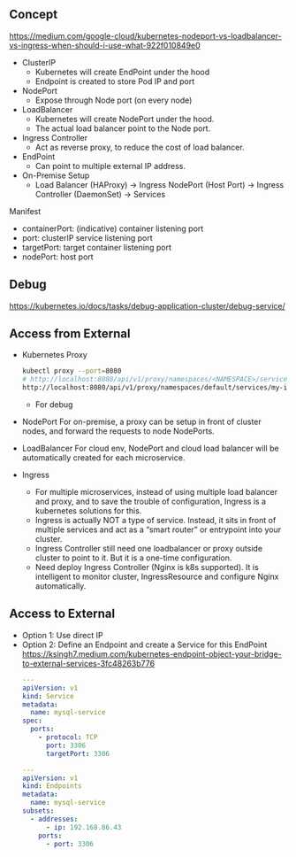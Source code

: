 ## Concept
https://medium.com/google-cloud/kubernetes-nodeport-vs-loadbalancer-vs-ingress-when-should-i-use-what-922f010849e0  

- ClusterIP
  - Kubernetes will create EndPoint under the hood
  - Endpoint is created to store Pod IP and port
- NodePort
  - Expose through Node port (on every node)
- LoadBalancer
  - Kubernetes will create NodePort under the hood.
  - The actual load balancer point to the Node port.
- Ingress Controller  
  - Act as reverse proxy, to reduce the cost of load balancer.
- EndPoint
  - Can point to multiple external IP address.
- On-Premise Setup  
  - Load Balancer (HAProxy) -> Ingress NodePort (Host Port) -> Ingress Controller (DaemonSet) -> Services

Manifest
- containerPort: (indicative) container listening port
- port: clusterIP service listening port
- targetPort: target container listening port
- nodePort: host port

## Debug  
https://kubernetes.io/docs/tasks/debug-application-cluster/debug-service/  

## Access from External  
- Kubernetes Proxy  
    ```sh
    kubectl proxy --port=8080
    # http://localhost:8080/api/v1/proxy/namespaces/<NAMESPACE>/services/<SERVICE-NAME>:<PORT-NAME>/, e.g. 
    http://localhost:8080/api/v1/proxy/namespaces/default/services/my-internal-service:http/
    ```
  - For debug  

- NodePort
  For on-premise, a proxy can be setup in front of cluster nodes, and forward the requests to node NodePorts.
- LoadBalancer
  For cloud env, NodePort and cloud load balancer will be automatically created for each microservice.
- Ingress  
  - For multiple microservices, instead of using multiple load balancer and proxy, and to save the trouble of configuration, Ingress is a kubernetes solutions for this.  
  - Ingress is actually NOT a type of service. Instead, it sits in front of multiple services and act as a “smart router” or entrypoint into your cluster.  
  - Ingress Controller still need one loadbalancer or proxy outside cluster to point to it. But it is a one-time configuration.
  - Need deploy Ingress Controller (Nginx is k8s supported). It is intelligent to monitor cluster, IngressResource and configure Nginx automatically.

## Access to External
- Option 1: Use direct IP
- Option 2: Define an Endpoint and create a Service for this EndPoint  
https://ksingh7.medium.com/kubernetes-endpoint-object-your-bridge-to-external-services-3fc48263b776  
  ```yaml
  ---
  apiVersion: v1
  kind: Service
  metadata:
    name: mysql-service
  spec:
    ports:
      - protocol: TCP
        port: 3306
        targetPort: 3306

  ---
  apiVersion: v1
  kind: Endpoints
  metadata:
    name: mysql-service
  subsets:
    - addresses:
        - ip: 192.168.86.43
      ports:
        - port: 3306
  ```